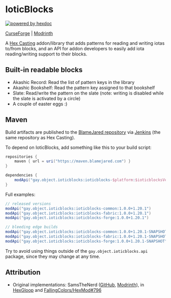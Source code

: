 # IoticBlocks

[![powered by hexdoc](https://img.shields.io/endpoint?url=https://hexxy.media/api/v0/badge/hexdoc?label=1)](https://ioticblocks.hexxy.media)

[CurseForge](https://curseforge.com/minecraft/mc-mods/ioticblocks) | [Modrinth](https://modrinth.com/mod/ioticblocks)

A [Hex Casting](https://github.com/FallingColors/HexMod) addon/library that adds patterns for reading and writing iotas to/from blocks, and an API for addon developers to easily add iota reading/writing support to their blocks.

## Built-in readable blocks

* Akashic Record: Read the list of pattern keys in the library
* Akashic Bookshelf: Read the pattern key assigned to that bookshelf
* Slate: Read/write the pattern on the slate (note: writing is disabled while the slate is activated by a circle)
* A couple of easter eggs :)

## Maven

Build artifacts are published to the [BlameJared repository](https://maven.blamejared.com/gay/object/ioticblocks/) via [Jenkins](https://ci.blamejared.com/job/object-Object/job/IoticBlocks/) (the same repository as Hex Casting).

To depend on IoticBlocks, add something like this to your build script:

```groovy
repositories {
    maven { url = uri("https://maven.blamejared.com") }
}

dependencies {
    modApi("gay.object.ioticblocks:ioticblocks-$platform:$ioticblocksVersion+$minecraftVersion")
}
```

Full examples:

```groovy
// released versions
modApi("gay.object.ioticblocks:ioticblocks-common:1.0.0+1.20.1")
modApi("gay.object.ioticblocks:ioticblocks-fabric:1.0.0+1.20.1")
modApi("gay.object.ioticblocks:ioticblocks-forge:1.0.0+1.20.1")

// bleeding edge builds
modApi("gay.object.ioticblocks:ioticblocks-common:1.0.0+1.20.1-SNAPSHOT")
modApi("gay.object.ioticblocks:ioticblocks-fabric:1.0.0+1.20.1-SNAPSHOT")
modApi("gay.object.ioticblocks:ioticblocks-forge:1.0.0+1.20.1-SNAPSHOT")
```

Try to avoid using things outside of the `gay.object.ioticblocks.api` package, since they may change at any time.

## Attribution

* Original implementations: SamsTheNerd ([GitHub](https://github.com/SamsTheNerd), [Modrinth](https://modrinth.com/user/SamsTheNerd)), in [HexGloop](https://github.com/SamsTheNerd/HexGloop) and [FallingColors/HexMod#796](https://github.com/FallingColors/HexMod/pull/796)
